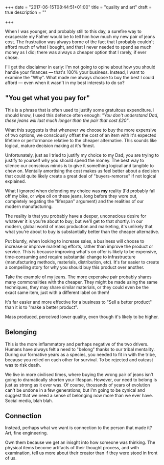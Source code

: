 +++
date = "2017-06-15T08:44:51+01:00"
title = "quality and art"
draft = true
description = ""

+++

When I was younger, and probably still to this day, a surefire way to exasperate my Father would be to tell him how much my new pair of jeans cost. The frustration was always borne of the fact that I probably couldn't afford much of what I bought, and that I never needed to spend as much money as I did; there was always a cheaper option that I rarely, if ever chose.

I'll get the disclaimer in early: I'm not going to opine about how you should handle your finances — that's 100% your business. Instead, I want to examine the "Why". What made me always choose to buy the best I could afford — even when it wasn't in my best interests to do so?

## "You get what you pay for"
This is a phrase that is often used to justify some gratuitous expenditure. I should know, I used this defence often enough: *"You don't understand Dad, these jeans will last much longer than the pair that cost £20"*.

What this suggests is that whenever we choose to buy the more expensive of two options, we consciously offset the cost of an item with it's expected lifetime or performance relative to the cheaper alternative. This sounds like logical, mature decision making at it's finest.

Unfortunately, just as I tried to justify my choice to my Dad, you are trying to justify to yourself why you should spend the money. The best way to silence our conscious minds is to give it something logical and tangible to chew on. Mentally amortising the cost makes us feel better about a decision that could quite likely create a great deal of "buyers-remorse" if not logical explained.

What I ignored when defending my choice was **my** reality (I'd probably fall off my bike, or wipe oil on these jeans, long before they wore out, completely negating the "lifespan" argument) and the realities of our modern manufacturing.

The reality is that you probably have a deeper, unconscious desire for whatever it is you're about to buy; but we'll get to that shortly. In our modern, global world of mass production and marketing, it's unlikely that what you're about to buy is substantially better than the cheaper alternative.

Put bluntly, when looking to increase sales, a business will choose to increase or improve marketing efforts, rather than improve the product or service. This is because improving what's on offer is likely to be expensive, time-consuming and require substantial change to infrastructure (manufacturing methods, materials, distribution, etc). It's far easier to create a compelling story for why you should buy this product over another.

Take the example of my jeans. The more expensive pair probably shares many commonalities with the cheaper. They might be made using the same techniques, they may share similar materials, or they could even be the exact same item, just with a different label on them!

It's far easier and more effective for a business to "Sell a better product" than it is to "make a better product".

Mass produced, perceived lower quality, even though it's likely to be higher.

## Belonging

This is the more inflammatory and perhaps negative of the two drivers. Humans have always felt a need to "belong" thanks to our tribal mentality. During our formative years as a species, you needed to fit in with the tribe, because you relied on each other for survival. To be rejected and outcast was to risk death.

We live in more civilised times, where buying the wrong pair of jeans isn't going to dramatically shorten your lifespan. However, our need to belong is just as strong as it ever was. Of course, thousands of years of evolution can't be undone in a few generations; but I'm going to be cynical and suggest that we need a sense of belonging now more than we ever have. Social media, blah blah.

## Connection

Instead, perhaps what we want is connection to the person that made it? Art, fine engineering.

Own them because we get an inisght into how someone was thinking. The physical items become artifacts of their thought process, and with examination, tell us more about their creator than if they were stood in front of us.
